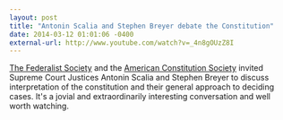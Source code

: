 ```yaml
---
layout: post
title: "Antonin Scalia and Stephen Breyer debate the Constitution"
date: 2014-03-12 01:01:06 -0400
external-url: http://www.youtube.com/watch?v=_4n8gOUzZ8I
---
```


[The Federalist Society][] and the [American Constitution Society][]
invited Supreme Court Justices Antonin Scalia and Stephen Breyer to discuss
interpretation of the constitution and their general approach to deciding
cases. It's a jovial and extraordinarily interesting conversation and well
worth watching.

[The Federalist Society]: http://www.fed-soc.org
[American Constitution Society]: http://www.acslaw.org
